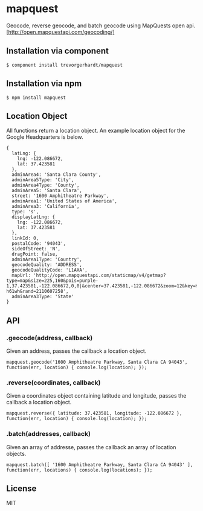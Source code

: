 
# mapquest

  Geocode, reverse geocode, and batch geocode using MapQuests open api. [http://open.mapquestapi.com/geocoding/]

## Installation via component

    $ component install trevorgerhardt/mapquest

## Installation via npm

    $ npm install mapquest

## Location Object

  All functions return a location object. An example location object for the Google Headquarters is below.

    { 
      latLng: { 
        lng: -122.086672, 
        lat: 37.423581 
      },
      adminArea4: 'Santa Clara County',
      adminArea5Type: 'City',
      adminArea4Type: 'County',
      adminArea5: 'Santa Clara',
      street: '1600 Amphitheatre Parkway',
      adminArea1: 'United States of America',
      adminArea3: 'California',
      type: 's',
      displayLatLng: { 
        lng: -122.086672, 
        lat: 37.423581 
      },
      linkId: 0,
      postalCode: '94043',
      sideOfStreet: 'N',
      dragPoint: false,
      adminArea1Type: 'Country',
      geocodeQuality: 'ADDRESS',
      geocodeQualityCode: 'L1AXA',
      mapUrl: 'http://open.mapquestapi.com/staticmap/v4/getmap?type=map&size=225,160&pois=purple-1,37.423581,-122.086672,0,0|&center=37.423581,-122.086672&zoom=12&key=Kmjtd%7Cluu7n162n1%2C22%3Do5-h61wh&rand=2110607258',
      adminArea3Type: 'State' 
    }

## API

### .geocode(address, callback)

  Given an address, passes the callback a location object.

    mapquest.geocode('1600 Amphitheatre Parkway, Santa Clara CA 94043', function(err, location) { console.log(location); });

### .reverse(coordinates, callback)

  Given a coordinates object containing latitude and longitude, passes the callback a location object.

    mapquest.reverse({ latitude: 37.423581, longitude: -122.086672 }, function(err, location) { console.log(location); });

### .batch(addresses, callback)

  Given an array of addresse, passes the callback an array of location objects.

    mapquest.batch([ '1600 Amphitheatre Parkway, Santa Clara CA 94043' ], function(err, locations) { console.log(locations); });

## License

  MIT
